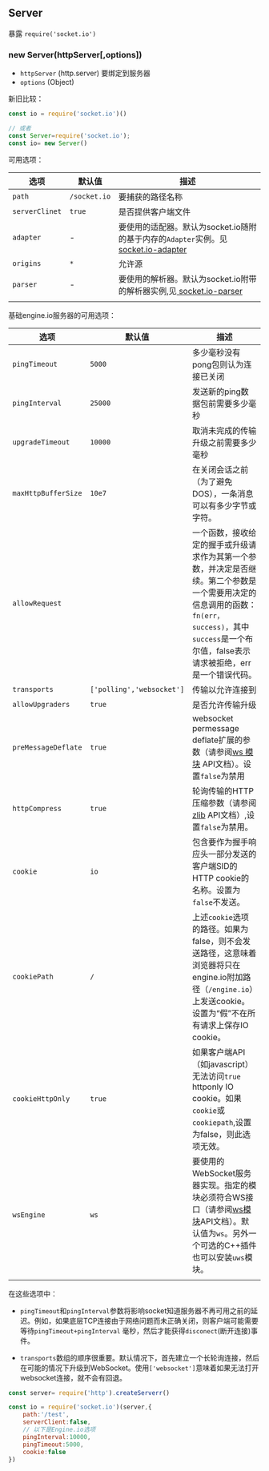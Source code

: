 ## Server

暴露 `require('socket.io')`

### new Server(httpServer[,options])

- `httpServer` (http.server) 要绑定到服务器
- `options` (Object)

新旧比较：

```js
const io = require('socket.io')()

// 或者
const Server=require('socket.io');
const io= new Server()

```

可用选项：

| 选项 | 默认值 | 描述 |
|------|------- |------|
|`path`|`/socket.io`|要捕获的路径名称|
|`serverClinet`|`true`|是否提供客户端文件|
|`adapter`|-|要使用的适配器。默认为socket.io随附的基于内存的`Adapter`实例。见[socket.io-adapter](https://github.com/socketio/socket.io-adapter)|
|`origins`|`*`|允许源|
|`parser`|-|要使用的解析器。默认为socket.io附带的解析器实例,见[ socket.io-parser](https://github.com/socketio/socket.io-parser)|
||||

基础engine.io服务器的可用选项：

| 选项 | 默认值 | 描述 |
|------|------- |------|
|`pingTimeout`|`5000`|多少毫秒没有pong包则认为连接已关闭|
|`pingInterval`|`25000`|发送新的ping数据包前需要多少毫秒|
|`upgradeTimeout`|`10000`|取消未完成的传输升级之前需要多少毫秒|
|`maxHttpBufferSize`|`10e7`|在关闭会话之前（为了避免DOS），一条消息可以有多少字节或字符。|
|`allowRequest`||一个函数，接收给定的握手或升级请求作为其第一个参数，并决定是否继续。第二个参数是一个需要用决定的信息调用的函数：`fn(err，success)`，其中`success`是一个布尔值，false表示请求被拒绝，err是一个错误代码。|
|`transports`|`['polling','websocket']`|传输以允许连接到|
|`allowUpgraders`|`true`|是否允许传输升级|
|`preMessageDeflate`|`true`|websocket permessage deflate扩展的参数（请参阅[ws 模块](https://github.com/einaros/ws) API文档）。设置`false`为禁用|
|`httpCompress`|`true`|轮询传输的HTTP压缩参数（请参阅[zlib](http://nodejs.org/api/zlib.html#zlib_options) API文档）,设置`false`为禁用。|
|`cookie`|`io`|包含要作为握手响应头一部分发送的客户端SID的HTTP cookie的名称。设置为`false`不发送。|
|`cookiePath`|`/`|上述`cookie`选项的路径。如果为false，则不会发送路径，这意味着浏览器将只在engine.io附加路径（`/engine.io`）上发送cookie。设置为“假”不在所有请求上保存IO cookie。|
|`cookieHttpOnly`|`true`|如果客户端API（如javascript）无法访问`true` httponly IO cookie。如果`cookie`或`cookiepath`,设置为false，则此选项无效。|
|`wsEngine`|`ws`|要使用的WebSocket服务器实现。指定的模块必须符合WS接口（请参阅[ws模块](https://github.com/websockets/ws/blob/master/doc/ws.md)API文档）。默认值为`ws`。另外一个可选的C++插件也可以安装`uws`模块。|
||||

在这些选项中：

- `pingTimeout`和`pingInterval`参数将影响socket知道服务器不再可用之前的延迟。例如，如果底层TCP连接由于网络问题而未正确关闭，则客户端可能需要等待`pingTimeout+pingInterval` 毫秒，然后才能获得`disconect`(断开连接)事件。

- `transports`数组的顺序很重要。默认情况下，首先建立一个长轮询连接，然后在可能的情况下升级到WebSocket。使用`['websocket']`意味着如果无法打开websocket连接，就不会有回退。

```js
const server= require('http').createServerr()

const io = require('socket.io')(server,{
    path:'/test',
    serverClient:false,
    // 以下是Engine.io选项
    pingInterval:10000,
    pingTimeout:5000,
    cookie:false
})
```
